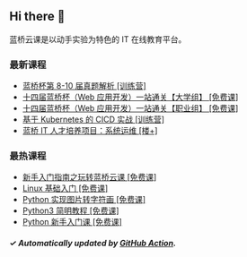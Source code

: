 ## Hi there 👋

蓝桥云课是以动手实验为特色的 IT 在线教育平台。

### 最新课程

<!-- LATEST:START -->
- [蓝桥杯第 8-10 届真题解析 [训练营]](https://www.lanqiao.cn/courses/11002/)
- [十四届蓝桥杯（Web 应用开发）一站通关【大学组】 [免费课]](https://www.lanqiao.cn/courses/10532/)
- [十四届蓝桥杯（Web 应用开发）一站通关【职业组】 [免费课]](https://www.lanqiao.cn/courses/10998/)
- [基于 Kubernetes 的 CICD 实战 [训练营]](https://www.lanqiao.cn/courses/10022/)
- [蓝桥 IT 人才培养项目：系统运维 [楼+]](https://www.lanqiao.cn/courses/9120/)
<!-- LATEST:END -->

### 最热课程

<!-- HOTEST:START -->
- [新手入门指南之玩转蓝桥云课 [免费课]](https://www.lanqiao.cn/courses/63/)
- [Linux 基础入门 [免费课]](https://www.lanqiao.cn/courses/1/)
- [Python 实现图片转字符画 [免费课]](https://www.lanqiao.cn/courses/370/)
- [Python3 简明教程 [免费课]](https://www.lanqiao.cn/courses/596/)
- [Python 新手入门课 [免费课]](https://www.lanqiao.cn/courses/1330/)
<!-- HOTEST:END -->

##### ✓ Automatically updated by [GitHub Action](https://github.com/lanqiao-courses/.github/actions/workflows/update.yml).

